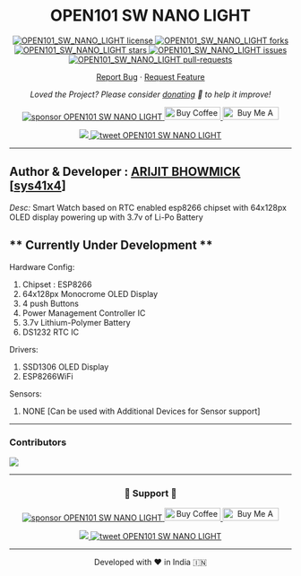 <h1 align="center">
  OPEN101 SW NANO LIGHT
</h1>

<p align="center">
<a href="https://github.com/open101watch/OPEN101_SW_NANO_LIGHT/blob/main/LICENSE" target="blank">
<img src="https://img.shields.io/github/license/open101watch/OPEN101_SW_NANO_LIGHT?style=flat-square" alt="OPEN101_SW_NANO_LIGHT license" />
</a>
<a href="https://github.com/open101watch/OPEN101_SW_NANO_LIGHT/fork" target="blank">
<img src="https://img.shields.io/github/forks/open101watch/OPEN101_SW_NANO_LIGHT?style=flat-square" alt="OPEN101_SW_NANO_LIGHT forks"/>
</a>
<a href="https://github.com/open101watch/OPEN101_SW_NANO_LIGHT/stargazers" target="blank">
<img src="https://img.shields.io/github/stars/open101watch/OPEN101_SW_NANO_LIGHT?style=flat-square" alt="OPEN101_SW_NANO_LIGHT stars"/>
</a>
<a href="https://github.com/open101watch/OPEN101_SW_NANO_LIGHT/issues" target="blank">
<img src="https://img.shields.io/github/issues/open101watch/OPEN101_SW_NANO_LIGHT?style=flat-square" alt="OPEN101_SW_NANO_LIGHT issues"/>
</a>
<a href="https://github.com/open101watch/OPEN101_SW_NANO_LIGHT/pulls" target="blank">
<img src="https://img.shields.io/github/issues-pr/open101watch/OPEN101_SW_NANO_LIGHT?style=flat-square" alt="OPEN101_SW_NANO_LIGHT pull-requests"/>
</a>

</a>
</p>


<p align="center">
    <a href="https://github.com/open101watch/OPEN101_SW_NANO_LIGHT/issues/new/choose">Report Bug</a>
    ·
    <a href="https://github.com/open101watch/OPEN101_SW_NANO_LIGHT/issues/new/choose">Request Feature</a>
</p>

<p align="center">
<i>Loved the Project? Please consider <a href="https://paypal.me/sys41x4/10">donating</a>  💸 to help it improve!</i>
</p>

<p align="center">
<a href="https://www.paypal.me/sys41x4"><img src="https://img.shields.io/badge/support-PayPal-blue?logo=PayPal&style=flat-square&label=Donate" alt="sponsor OPEN101 SW NANO LIGHT"/>
</a>
<a href='https://ko-fi.com/sys41x4' target='_blank'><img height='23' width="100" src='https://cdn.ko-fi.com/cdn/kofi3.png?v=2' alt='Buy Coffee for Arijit Bhowmick' />
</a>
<a href="https://www.buymeacoffee.com/sys41x4" target="_blank"><img src="https://cdn.buymeacoffee.com/buttons/default-orange.png" alt="Buy Me A Coffee" height="23" width="100" style="border-radius:1px" />
</p>

<p align="center">
<a href="https://sys41x4.github.io" target="blank">
<img src="https://img.shields.io/website?url=https%3A%2F%2Fsys41x4.github.io&logo=github&style=flat-square" />
</a>
<a href="https://twitter.com/intent/tweet?text=Wow:&url=https://github.com/open101watch/OPEN101_SW_NANO_LIGHT">
<img src="https://img.shields.io/twitter/url?style=social&url=https://github.com/open101watch/OPEN101_SW_NANO_LIGHT" alt="tweet OPEN101 SW NANO LIGHT"/>
</a>
</p>

---
**Author & Developer :** <a href="https://github.com/Arijit-Bhowmick">ARIJIT BHOWMICK</a> [<a href="https://github.com/sys41x4">sys41x4</a>]
---
*Desc:* Smart Watch based on RTC enabled esp8266 chipset with 64x128px OLED display powering up with 3.7v of Li-Po Battery

** Currently Under Development **
---
Hardware Config:
  1. Chipset : ESP8266
  2. 64x128px Monocrome OLED Display
  3. 4 push Buttons
  4. Power Management Controller IC
  5. 3.7v Lithium-Polymer Battery
  6. DS1232 RTC IC
 
Drivers:
  1. SSD1306 OLED Display
  2. ESP8266WiFi
  
  
Sensors:
  1. NONE [Can be used with Additional Devices for Sensor support]
  
  
  
---
### Contributors

<a href="https://github.com/open101watch/OPEN101_SW_NANO_LIGHT/graphs/contributors">
  <img src="https://contrib.rocks/image?repo=open101watch/OPEN101_SW_NANO_LIGHT" />
</a>

---
<h3 align="center">
  🙏 Support 🙏
</h3>

<p align="center">
<a href="https://www.paypal.me/sys41x4"><img src="https://img.shields.io/badge/support-PayPal-blue?logo=PayPal&style=flat-square&label=Donate" alt="sponsor OPEN101 SW NANO LIGHT"/>
</a>
<a href='https://ko-fi.com/sys41x4' target='_blank'><img height='23' width="100" src='https://cdn.ko-fi.com/cdn/kofi3.png?v=2' alt='Buy Coffee for Arijit Bhowmick' />
</a>
<a href="https://www.buymeacoffee.com/sys41x4" target="_blank"><img src="https://cdn.buymeacoffee.com/buttons/default-orange.png" alt="Buy Me A Coffee" height="23" width="100" style="border-radius:1px" />
</p>

<p align="center">
<a href="https://sys41x4.github.io" target="blank">
<img src="https://img.shields.io/website?url=https%3A%2F%2Fsys41x4.github.io&logo=github&style=flat-square" />
</a>
<a href="https://twitter.com/intent/tweet?text=Wow:&url=https://github.com/open101watch/OPEN101_SW_NANO_LIGHT">
<img src="https://img.shields.io/twitter/url?style=social&url=https://github.com/open101watch/OPEN101_SW_NANO_LIGHT" alt="tweet OPEN101 SW NANO LIGHT"/>
</a>
</p>

<hr>
<p align="center">
Developed with ❤️ in India 🇮🇳 
</p>
